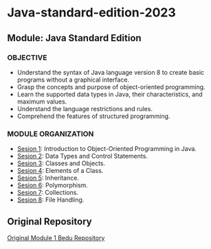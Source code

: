 # Java-standard-edition-2023
## Module: Java Standard Edition

### OBJECTIVE
- Understand the syntax of Java language version 8 to create basic programs without a graphical interface.
- Grasp the concepts and purpose of object-oriented programming.
- Learn the supported data types in Java, their characteristics, and maximum values.
- Understand the language restrictions and rules.
- Comprehend the features of structured programming.


 ### MODULE ORGANIZATION 
 
 - [Sesion 1](Sesion-01): Introduction to Object-Oriented Programming in Java.
 - [Sesion 2](Sesion-02): Data Types and Control Statements.
 - [Sesion 3](Sesion-03): Classes and Objects.
 - [Sesion 4](Sesion-04): Elements of a Class.
 - [Sesion 5](Sesion-05): Inheritance.
 - [Sesion 6](Sesion-06): Polymorphism.
 - [Sesion 7](Sesion-07): Collections.
 - [Sesion 8](Sesion-08): File Handling.

## Original Repository
[Original Module 1 Bedu Repository](https://github.com/beduExpert/Java-SE-I-Santander-2022/tree/main)